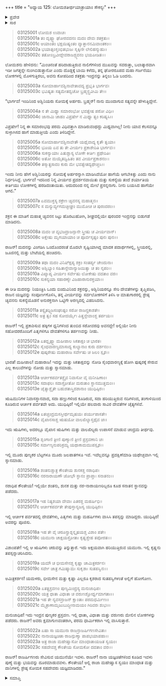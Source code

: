 +++
title = "ಅಧ್ಯಾಯ 125: ಲೋಮಶತೀರ್ಥಯಾತ್ರಾಯಾಂ ಸೌಕನ್ಯಃ"
+++

<details><summary>ಪ್ರವೇಶ</summary>


।।   ಓಂ ಓಂ ನಮೋ ನಾರಾಯಣಾಯ।।   ಶ್ರೀ ವೇದವ್ಯಾಸಾಯ ನಮಃ ।।

ಶ್ರೀ ಕೃಷ್ಣದ್ವೈಪಾಯನ ವೇದವ್ಯಾಸ ವಿರಚಿತ  

**ಶ್ರೀ ಮಹಾಭಾರತ**

**ಆರಣ್ಯಕ ಪರ್ವ**

**ತೀರ್ಥಯಾತ್ರಾ ಪರ್ವ**

**ಅಧ್ಯಾಯ 125**

</details>


<details><summary>ಸಾರ</summary>

ಚ್ಯವನನು ಬಯಸಿದಂತೆಯೇ ಆಗಲೆಂದು ಇಂದ್ರನು ಹೇಳಲು, ಚ್ಯವನನು ಮದನನ್ನು ವಿಂಗಡಿಸಿ ಮಾದಕ ಪದಾರ್ಥಗಳಲ್ಲಿ, ಸ್ತ್ರೀಯರಲ್ಲಿ, ಜೂಜಿನಲ್ಲಿ ಬೇಟೆಯಲ್ಲಿ ಹಂಚಿದುದು (1-10). ಯುಧಿಷ್ಠಿರನ ತೀರ್ಥಯಾತ್ರೆಯು ಮುಂದುವರೆದು, ಅವನು ಮಾಂಧಾತ-ಸೋಮಕರು ಯಜ್ಞಮಾಡಿದ ಸ್ಥಳಕ್ಕೆ ಆಗಮಿಸಿದುದು (11-23).

</details>



> 03125001 ಲೋಮಶ ಉವಾಚ।  
03125001a ತಂ ದೃಷ್ಟ್ವಾ ಘೋರವದನಂ ಮದಂ ದೇವಃ ಶತಕ್ರತುಃ।  
03125001c ಆಯಾಂತಂ ಭಕ್ಷಯಿಷ್ಯಂತಂ ವ್ಯಾತ್ತಾನನಮಿವಾಂತಕಂ।।  
03125002a ಭಯಾತ್ಸಂಸ್ತಂಭಿತಭುಜಃ ಸೃಕ್ಕಿಣೀ ಲೇಲಿಹನ್ಮುಹುಃ।   
03125002c ತತೋಽಬ್ರವೀದ್ದೇವರಾಜಶ್ಚ್ಯವನಂ ಭಯಪೀಡಿತಃ।।

ಲೋಮಶನು ಹೇಳಿದನು: “ಮಿಂಚಿನಂತೆ ಹರಿದಾಡುತ್ತಿರುವ ನಾಲಿಗೆಗಳಿಂದ ಮುಖವನ್ನು ಸವರುತ್ತಾ, ಬಲಾತ್ಕಾರವಾಗಿ ಇಡೀ ಜಗತ್ತನ್ನೇ ನುಂಗಿಬಿಡುತ್ತಾನೋ ಎಂದು ದೊಡ್ಡಕ್ಕೆ ಬಾಯಿ ಕಳೆದು, ತನ್ನ ಘೋರರೂಪದ ಮಹಾ ಗರ್ಜನೆಯು ಲೋಕಗಳಲ್ಲಿ ಮೊಳಗುತ್ತಿರಲು, ಅವನು ಕೋಪದಿಂದ ಶತಕ್ರತು ಇಂದ್ರನನ್ನು ತಿನ್ನಲು ಓಡಿ ಬಂದನು.

> 03125003a ಸೋಮಾರ್ಹಾವಶ್ವಿನಾವೇತಾವದ್ಯ ಪ್ರಭೃತಿ ಭಾರ್ಗವ।  
03125003c ಭವಿಷ್ಯತಃ ಸತ್ಯಮೇತದ್ವಚೋ ಬ್ರಹ್ಮನ್ಬ್ರವೀಮಿ ತೇ।।

“ಭಾರ್ಗವ! ಇಂದಿನಿಂದ ಅಶ್ವಿನಿಯರು ಸೋಮಕ್ಕೆ ಅರ್ಹರು. ಬ್ರಹ್ಮನ್! ನಾನು ಮುಂದಾಗುವ ಸತ್ಯವನ್ನೇ ಹೇಳುತ್ತಿದ್ದೇನೆ.

> 03125004a ನ ತೇ ಮಿಥ್ಯಾ ಸಮಾರಂಭೋ ಭವತ್ವೇಷ ಪರೋ ವಿಧಿಃ।  
03125004c ಜಾನಾಮಿ ಚಾಹಂ ವಿಪ್ರರ್ಷೇ ನ ಮಿಥ್ಯಾ ತ್ವಂ ಕರಿಷ್ಯಸಿ।।

ವಿಪ್ರರ್ಷೇ! ನಿನ್ನ ಈ ಸಮಾರಂಭವು ಪರಮ ವಿಧಿವತ್ತಾಗಿ ಮಾಡಿರುವಂಥದ್ದು ಮಿಥ್ಯವಾಗಿಲ್ಲ! ನೀನು ಯಾವ ಕೆಲಸವನ್ನೂ ಸುಳ್ಳಾಗಿಸದ ಹಾಗೆ ಮಾಡುತ್ತೀಯೆ ಎಂದು ತಿಳಿದಿದ್ದೇನೆ.

> 03125005a ಸೋಮಾರ್ಹಾವಶ್ವಿನಾವೇತೌ ಯಥೈವಾದ್ಯ ಕೃತೌ ತ್ವಯಾ।   
03125005c ಭೂಯ ಏವ ತು ತೇ ವೀರ್ಯಂ ಪ್ರಕಾಶೇದಿತಿ ಭಾರ್ಗವ।।  
03125006a ಸುಕನ್ಯಾಯಾಃ ಪಿತುಶ್ಚಾಸ್ಯ ಲೋಕೇ ಕೀರ್ತಿಃ ಪ್ರಥೇದಿತಿ।  
03125006c ಅತೋ ಮಯೈತದ್ವಿಹಿತಂ ತವ ವೀರ್ಯಪ್ರಕಾಶನಂ।।   
03125006e ತಸ್ಮಾತ್ಪ್ರಸಾದಂ ಕುರು ಮೇ ಭವತ್ವೇತದ್ಯಥೇಚ್ಚಸಿ।।

ಇಂದು ನೀನು ಹೇಗೆ ಅಶ್ವಿನಿಯರನ್ನು ಸೋಮಕ್ಕೆ ಅರ್ಹರನ್ನಾಗಿ ಮಾಡಿಸಿದೆಯೋ ಹಾಗೆಯೆ ಆಗಬೇಕಿತ್ತು ಎಂದು ನಾನು ನಿರ್ಧರಿಸಿದ್ದೆ. ಭಾರ್ಗವ! ಇದರಿಂದ ನಿನ್ನ ವೀರ್ಯದ ಪ್ರದರ್ಶನವಾಯಿತು ಮತ್ತು ಸುಕನ್ಯೆಯ ತಂದೆ ಶರ್ಯಾತಿಯ ಕೀರ್ತಿಯು ಲೋಕಗಳಲ್ಲಿ ಹರಡಿದಂತಾಯಿತು. ಆದುದರಿಂದ ನನ್ನ ಮೇಲೆ ಪ್ರಸನ್ನನಾಗು. ನೀನು ಬಯಸಿದ ಹಾಗೆಯೇ ಆಗಲಿ.”

> 03125007a ಏವಮುಕ್ತಸ್ಯ ಶಕ್ರೇಣ ಚ್ಯವನಸ್ಯ ಮಹಾತ್ಮನಃ।  
03125007c ಸ ಮನ್ಯುರ್ವ್ಯಗಮಚ್ಛೀಘ್ರಂ ಮುಮೋಚ ಚ ಪುರಂದರಂ।।

ಶಕ್ರನ ಈ ಮಾತಿಗೆ ಮಹಾತ್ಮ ಚ್ಯವನನ ಸಿಟ್ಟು ಹೊರಟುಹೋಗಿ, ಶೀಘ್ರದಲ್ಲಿಯೇ ಪುರಂದರ ಇಂದ್ರನನ್ನು ಬಿಡುಗಡೆ ಮಾಡಿದನು.

> 03125008a ಮದಂ ಚ ವ್ಯಭಜದ್ರಾಜನ್ಪಾನೇ ಸ್ತ್ರೀಷು ಚ ವೀರ್ಯವಾನ್।  
03125008c ಅಕ್ಷೇಷು ಮೃಗಯಾಯಾಂ ಚ ಪೂರ್ವಸೃಷ್ಟಂ ಪುನಃ ಪುನಃ।।

ರಾಜನ್! ಮದನನ್ನು ವಿಂಗಡಿಸಿ ಒಂದೊಂದರಂತೆ ಮೊದಲೇ ಸೃಷ್ಟಿಯಾಗಿದ್ದ ಮಾದಕ ಪದಾರ್ಥಗಳಲ್ಲಿ, ಸ್ತ್ರೀಯರಲ್ಲಿ, ಜೂಜಿನಲ್ಲಿ ಮತ್ತು ಬೇಟೆಯಲ್ಲಿ ಹಂಚಿದನು.

> 03125009a ತಥಾ ಮದಂ ವಿನಿಷ್ಕ್ಷಿಪ್ಯ ಶಕ್ರಂ ಸಂತರ್ಪ್ಯ ಚೇಂದುನಾ।  
03125009c ಅಶ್ವಿಭ್ಯಾಂ ಸಹಿತಾನ್ದೇವಾನ್ಯಾಜಯಿತ್ವಾ ಚ ತಂ ನೃಪಂ।।   
03125010a ವಿಖ್ಯಾಪ್ಯ ವೀರ್ಯಂ ಸರ್ವೇಷು ಲೋಕೇಷು ವದತಾಂ ವರಃ।  
03125010c ಸುಕನ್ಯಯಾ ಸಹಾರಣ್ಯೇ ವಿಜಹಾರಾನುರಕ್ತಯಾ।।

ಈ ರೀತಿ ಮದನನ್ನು ನಿಯಂತ್ರಿಸಿ ಒಂದು ಬಿಂದುವಿನಿಂದ ಶಕ್ರನನ್ನು, ಅಶ್ವಿನಿಯರನ್ನೂ ಸೇರಿ ದೇವತೆಗಳನ್ನು ತೃಪ್ತಿಪಡಿಸಿ, ರಾಜನ ಯಜ್ಞವನ್ನು ಸಂಪೂರ್ಣಗೊಳಿಸಿ, ತನ್ನ ವೀರ್ಯವನ್ನು ಸರ್ವಲೋಕಗಳಿಗೆ ತಿಳಿಸಿ ಆ ಮಾತುಗಾರರಲ್ಲಿ ಶ್ರೇಷ್ಠ ಚ್ಯವನನು ಸುಕನ್ಯೆಯೊಡನೆ ಅನುರಕ್ತನಾಗಿ ಒಟ್ಟಿಗೇ ಅರಣ್ಯದಲ್ಲಿ ವಿಹರಿಸಿದನು.

> 03125011a ತಸ್ಯೈತದ್ದ್ವಿಜಸಂಘುಷ್ಟಂ ಸರೋ ರಾಜನ್ಪ್ರಕಾಶತೇ।   
03125011c ಅತ್ರ ತ್ವಂ ಸಹ ಸೋದರ್ಯೈಃ ಪಿತೄನ್ದೇವಾಂಶ್ಚ ತರ್ಪಯ।।

ರಾಜನ್! ಇಲ್ಲಿ ಪ್ರಕಾಶಿಸುವ ಹಕ್ಕಿಗಳ ಧ್ವನಿಗಳಿಂದ ತುಂಬಿದ ಸರೋವರವು ಅವನದ್ದೇ! ಅಲ್ಲಿಯೇ ನೀನು ಸಹೋದರರೊಂದಿಗೆ ಪಿತೃಗಳಿಗೂ ದೇವತೆಗಳಿಗೂ ತರ್ಪಣವನ್ನು ನೀಡು.

> 03125012a ಏತದ್ದೃಷ್ಟ್ವಾ ಮಹೀಪಾಲ ಸಿಕತಾಕ್ಷಂ ಚ ಭಾರತ।  
03125012c ಸೈಂಧವಾರಣ್ಯಮಾಸಾದ್ಯ ಕುಲ್ಯಾನಾಂ ಕುರು ದರ್ಶನಂ।।   
03125012e ಪುಷ್ಕರೇಷು ಮಹಾರಾಜ ಸರ್ವೇಷು ಚ ಜಲಂ ಸ್ಪೃಶ।।

ಭಾರತ! ಮಹೀಪಾಲ! ಮಹಾರಾಜ! ಇದನ್ನು ಮತ್ತು ಸಿಕತಾಕ್ಷವನ್ನು ನೋಡಿ ಸೈಂಧವಾರಣ್ಯಕ್ಕೆ ಹೋಗಿ ಪುಷ್ಕರಕ್ಕೆ ಸೇರುವ ಎಲ್ಲ ಕಾಲುವೆಗಳನ್ನು ನೋಡು ಮತ್ತು ಸ್ನಾನಮಾಡು.

> 03125013a ಆರ್ಚೀಕಪರ್ವತಶ್ಚೈವ ನಿವಾಸೋ ವೈ ಮನೀಷಿಣಾಂ।  
03125013c ಸದಾಫಲಃ ಸದಾಸ್ರೋತೋ ಮರುತಾಂ ಸ್ಥಾನಮುತ್ತಮಂ।।   
03125013e ಚೈತ್ಯಾಶ್ಚೈತೇ ಬಹುಶತಾಸ್ತ್ರಿದಶಾನಾಂ ಯುಧಿಷ್ಠಿರ।।

ಋಷಿಮುನಿಗಳ ನಿವಾಸಸ್ಥಾನವಾದ, ಸದಾ ಹಣ್ಣುಗಳಿಂದ ಕೂಡಿರುವ, ಸದಾ ಹರಿಯುತ್ತಿರುವ ನದಿಗಳಿಂದ, ತಂಗಾಳಿಯಿಂದ ಕೂಡಿರುವ ಆರ್ಚೀಕ ಪರ್ವತವೇ ಅದು. ಯುಧಿಷ್ಠಿರ! ಇಲ್ಲಿಯೇ ಹಲವಾರು ಸಾವಿರ ದೇವತೆಗಳ ಚೈತ್ಯಗಳಿವೆ.

> 03125014a ಏತಚ್ಚಂದ್ರಮಸಸ್ತೀರ್ಥಮೃಷಯಃ ಪರ್ಯುಪಾಸತೇ।  
03125014c ವೈಖಾನಸಾಶ್ಚ ಋಷಯೋ ವಾಲಖಿಲ್ಯಾಸ್ತಥೈವ ಚ।।

ಇದು ಋಷಿಗಳು, ಅದರಲ್ಲೂ ವೈಖಾನ ಋಷಿಗಳು ಮತ್ತು ವಾಲಖಿಲ್ಯರು ಉಪಾಸನೆ ಮಾಡುವ ಚಂದ್ರಮ ತೀರ್ಥವು.

> 03125015a ಶೃಂಗಾಣಿ ತ್ರೀಣಿ ಪುಣ್ಯಾಣಿ ತ್ರೀಣಿ ಪ್ರಸ್ರವಣಾನಿ ಚ।  
03125015c ಸರ್ವಾಣ್ಯನುಪರಿಕ್ರಮ್ಯ ಯಥಾಕಾಮಮುಪಸ್ಪೃಶ।।

ಇಲ್ಲಿ ಮೂರು ಪುಣ್ಯಕರ ಬೆಟ್ಟಗಳೂ ಮೂರು ಜಲಪಾತಗಳೂ ಇವೆ. ಇವೆಲ್ಲವನ್ನೂ ಪ್ರದಕ್ಷಿಣೆಮಾಡಿ ಯಥೇಚ್ಛವಾಗಿ ಇಲ್ಲಿ ಸ್ನಾನಮಾಡು.

> 03125016a ಶಂತನುಶ್ಚಾತ್ರ ಕೌಂತೇಯ ಶುನಕಶ್ಚ ನರಾಧಿಪ।  
03125016c ನರನಾರಾಯಣೌ ಚೋಭೌ ಸ್ಥಾನಂ ಪ್ರಾಪ್ತಾಃ ಸನಾತನಂ।।

ನರಾಧಿಪ ಕೌಂತೇಯ! ಇಲ್ಲಿಯೇ ಶಂತನು, ಶುನಕ ಮತ್ತು ನರ-ನಾರಾಯಣರಿಬ್ಬರೂ ಕೂಡ ಸನಾತನ ಸ್ಥಾನವನ್ನು ಪಡೆದರು.

> 03125017a ಇಹ ನಿತ್ಯಶಯಾ ದೇವಾಃ ಪಿತರಶ್ಚ ಮಹರ್ಷಿಭಿಃ।  
03125017c ಆರ್ಚೀಕಪರ್ವತೇ ತೇಪುಸ್ತಾನ್ಯಜಸ್ವ ಯುಧಿಷ್ಠಿರ।।

ಇಲ್ಲಿ ಆರ್ಚೀಕ ಪರ್ವತದಲ್ಲಿ ದೇವತೆಗಳು, ಪಿತೃಗಳು ಮತ್ತು ಮಹರ್ಷಿಗಳು ವಾಸಿಸಿ ತಪಸ್ಸನ್ನು ಮಾಡಿದ್ದರು. ಯುಧಿಷ್ಠಿರ! ಅವರನ್ನು ಪೂಜಿಸು.

> 03125018a ಇಹ ತೇ ವೈ ಚರೂನ್ಪ್ರಾಶ್ನನ್ನೃಷಯಶ್ಚ ವಿಶಾಂ ಪತೇ।  
03125018c ಯಮುನಾ ಚಾಕ್ಷಯಸ್ರೋತಾಃ ಕೃಷ್ಣಶ್ಚೇಹ ತಪೋರತಃ।।

ವಿಶಾಂಪತೇ! ಇಲ್ಲಿ ಆ ಋಷಿಗಳು ಚರುವನ್ನು ತಿನ್ನುತ್ತಾರೆ. ಇದು ಅಕ್ಷಯವಾಗಿ ಹರಿಯುತ್ತಿರುವ ಯಮುನಾ. ಇಲ್ಲಿ ಕೃಷ್ಣನು ತಪಸ್ಸನ್ನಾಚರಿಸಿದನು.

> 03125019a ಯಮೌ ಚ ಭೀಮಸೇನಶ್ಚ ಕೃಷ್ಣಾ ಚಾಮಿತ್ರಕರ್ಶನ।  
03125019c ಸರ್ವೇ ಚಾತ್ರ ಗಮಿಷ್ಯಾಮಃ ಸುಕೃಶಾಃ ಸುತಪಸ್ವಿನಃ।।

ಅಮಿತ್ರಕರ್ಶನ! ಯಮಳರು, ಭೀಮಸೇನ ಮತ್ತು ಕೃಷ್ಣಾ ಎಲ್ಲರೂ ಕೃಶರಾದ ಸುತಪಸ್ವಿಗಳಂತೆ ಅಲ್ಲಿಗೆ ಹೋಗೋಣ.

> 03125020a ಏತತ್ಪ್ರಸ್ರವಣಂ ಪುಣ್ಯಮಿಂದ್ರಸ್ಯ ಮನುಜಾಧಿಪ।  
03125020c ಯತ್ರ ಧಾತಾ ವಿಧಾತಾ ಚ ವರುಣಶ್ಚೋರ್ಧ್ವಮಾಗತಾಃ।।  
03125021a ಇಹ ತೇ ನ್ಯವಸನ್ರಾಜನ್ ಕ್ಷಾಂತಾಃ ಪರಮಧರ್ಮಿಣಃ।  
03125021c ಮೈತ್ರಾಣಾಮೃಜುಬುದ್ಧೀನಾಮಯಂ ಗಿರಿವರಃ ಶುಭಃ।।

ಮನುಜಾಧಿಪ! ಇದು ಇಂದ್ರನ ಪುಣ್ಯಕರ ಪ್ರಸ್ರವಣ. ಇಲ್ಲಿ ಧಾತಾ, ವಿಧಾತಾ ಮತ್ತು ವರುಣರು ಮೇಲಿನ ಲೋಕಗಳನ್ನು ಪಡೆದರು. ರಾಜನ್! ಅವರು ಕ್ಷಮಾಗುಣವಂತರಾಗಿ, ಪರಮ ಧಾರ್ಮಿಕರಾಗಿ ಇಲ್ಲಿ ವಾಸಿಸುತ್ತಾರೆ.

> 03125022a ಏಷಾ ಸಾ ಯಮುನಾ ರಾಜನ್ರಾಜರ್ಷಿಗಣಸೇವಿತಾ।  
03125022c ನಾನಾಯಜ್ಞಚಿತಾ ರಾಜನ್ಪುಣ್ಯಾ ಪಾಪಭಯಾಪಹಾ।।   
03125023a ಅತ್ರ ರಾಜಾ ಮಹೇಷ್ವಾಸೋ ಮಾಂಧಾತಾಯಜತ ಸ್ವಯಂ।  
03125023c ಸಹದೇವಶ್ಚ ಕೌಂತೇಯ ಸೋಮಕೋ ದದತಾಂ ವರಃ।।

ರಾಜನ್! ರಾಜರ್ಷಿಗಣರು ಸೇವಿಸುವ ಯಮುನೆಯೇ ಇವಳು. ರಾಜನ್! ನಾನಾ ಯಜ್ಞಚಿತೆಗಳಿಂದ ಕೂಡಿದ ಇವಳು ಪುಣ್ಯೆ ಮತ್ತು ಭಯವನ್ನು ದೂರಮಾಡುವವಳು. ಕೌಂತೇಯ! ಅಲ್ಲಿ ರಾಜಾ ಮಹೇಷ್ವಾಸ ಸ್ವಯಂ ಮಾಂಧಾತ ಮತ್ತು ದಾನಿಗಳಲ್ಲಿ ಶ್ರೇಷ್ಠ ಸೋಮಕ ಸಹದೇವರು ಯಜ್ಞಮಾಡಿದರು.”

<details><summary>ಸಮಾಪ್ತಿ</summary>

ಇತಿ ಶ್ರೀ ಮಹಾಭಾರತೇ ಆರಣ್ಯಕಪರ್ವಣಿ ತೀರ್ಥಯಾತ್ರಾಪರ್ವಣಿ ಲೋಮಶತೀರ್ಥಯಾತ್ರಾಯಾಂ ಸೌಕನ್ಯೇ ಪಂಚವಿಂಶತ್ಯಧಿಕಶತತಮೋಽಧ್ಯಾಯಃ।  
ಇದು ಮಹಾಭಾರತದ ಆರಣ್ಯಕಪರ್ವದಲ್ಲಿ ತೀರ್ಥಯಾತ್ರಾಪರ್ವದಲ್ಲಿ ಲೋಮಶತೀರ್ಥಯಾತ್ರೆಯಲ್ಲಿ ಸೌಕನ್ಯದಲ್ಲಿ ನೂರಾಇಪ್ಪತ್ತೈದನೆಯ ಅಧ್ಯಾಯವು.



</details>
